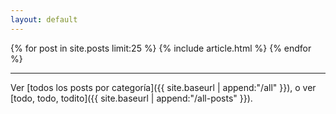 ```yaml
---
layout: default
---
```


{% for post in site.posts limit:25 %}
{% include article.html %}
{% endfor %}

<hr>

Ver [todos los posts por categoría]({{ site.baseurl | append:"/all" }}), o ver
[todo, todo, todito]({{ site.baseurl | append:"/all-posts" }}).
